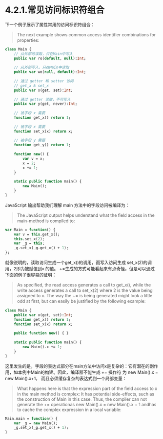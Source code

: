 # 4.2.1.常见访问标识符组合

下一个例子展示了属性常用的访问标识符组合：

> The next example shows common access identiﬁer combinations for properties:

```haxe
class Main { 
    // 从外部可读取，只在Main中写入 
    public var ro(default, null):Int; 
    
    // 从外部写入，只在Main中读取 
    public var wo(null, default):Int; 
    
    // 通过 getter 和 setter 访问
    // get_x & set_x 
    public var x(get, set):Int; 
    
    // 通过 getter 读取，不可写入 
    public var y(get, never):Int; 
    
    // 被字段 x 需要 
    function get_x() return 1; 
    
    // 被字段 x 需要 
    function set_x(x) return x; 
    
    // 被字段 y 需要
    function get_y() return 1; 
    
    function new() { 
        var v = x;
        x = 2; 
        x += 1; 
    }
    
    static public function main() { 
        new Main(); 
    }
} 
```

JavaScript 输出帮助我们理解 main 方法中的字段访问被编译为：

> The JavaScript output helps understand what the ﬁeld access in the main-method is compiled to:

```haxe
var Main = function() { 
    var v = this.get_x(); 
    this.set_x(2); 
    var _g = this; 
    _g.set_x(_g.get_x() + 1);
}; 
```

就像说明的，读取访问生成一个get_x()的调用，而写入访问生成 set_x(2)的调用，2即为被赋值到x 的值。 +=生成的方式可能看起来有点奇怪，但是可以通过下面的例子很容易的证明：

> As speciﬁed, the read access generates a call to get_x(), while the write access generates a call to set_x(2) where 2 is the value being assigned to x. The way the += is being generated might look a little odd at ﬁrst, but can easily be justiﬁed by the following example:

```haxe
class Main { 
    public var x(get, set):Int; 
    function get_x() return 1; 
    function set_x(x) return x; 
    
    public function new() { } 
    
    static public function main() { 
        new Main().x += 1; 
    }
} 
```

这里发生的是，字段的表达式部分在main方法中访问x是复杂的：它有潜在的副作用，如本例中Main的构建。因此，编译器不能生成 += 操作符 为 new Main().x = new Main().x+1， 而且必须缓存复杂的表达式到一个局部变量：

> What happens here is that the expression part of the ﬁeld access to x in the main method is complex: It has potential side-effects, such as the construction of Main in this case. Thus, the compiler can not generate the += operationas new Main().x = new Main().x + 1 andhas to cache the complex expression in a local variable:

```haxe
Main.main = function() { 
    var _g = new Main(); 
    _g.set_x(_g.get_x() + 1);
}
```